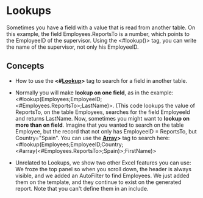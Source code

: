 # Lookups

Sometimes you have a field with a value that is read from another table.
On this example, the field Employees.ReportsTo is a number, which points
to the EmployeeID of the supervisor. Using the \<\#lookup()\> tag, you
can write the name of the supervisor, not only his EmployeeID.

## Concepts

- How to use the **\<\#[Lookup](https://download.tmssoftware.com/flexcel/doc/net/guides/reports-tag-reference.html#lookup)\>** tag to search for a field in another
  table.

- Normally you will make **lookup on one field**, as in the example:
  \<\#lookup(Employees;EmployeeID;\<\#Employees.ReportsTo\>;LastName)\>.
  (This code lookups the value of ReportsTo, on the table Employees,
  searches for the field EmployeeId and returns LastName. Now,
  sometimes you might want to **lookup on more than on field**.
  Imagine that you wanted to search on the table Employee, but the
  record that not only has EmployeeID = ReportsTo, but
  Country=\"Spain\". You can use the **[Array](https://download.tmssoftware.com/flexcel/doc/net/guides/reports-tag-reference.html#array)\>** tag to search here:
  \<\#lookup(Employees;EmployeeID,Country;\<\#array(\<\#Employees.ReportsTo\>;Spain)\>;FirstName)\>

- Unrelated to Lookups, we show two other Excel features you can use:
  We froze the top panel so when you scroll down, the header is
  always visible, and we added an AutoFilter to find Employees. We
  just added them on the template, and they continue to exist on the
  generated report. Note that you can\'t define them in an include.
